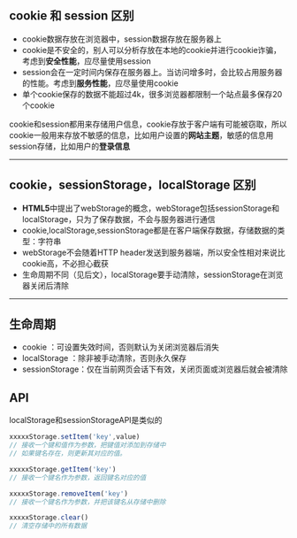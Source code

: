 ## cookie 和 session 区别

 - cookie数据存放在浏览器中，session数据存放在服务器上
 - cookie是不安全的，别人可以分析存放在本地的cookie并进行cookie诈骗，考虑到**安全性能**，应尽量使用session
 - session会在一定时间内保存在服务器上。当访问增多时，会比较占用服务器的性能。考虑到**服务性能**，应尽量使用cookie
 - 单个cookie保存的数据不能超过4k，很多浏览器都限制一个站点最多保存20个cookie

cookie和session都用来存储用户信息，cookie存放于客户端有可能被窃取，所以cookie一般用来存放不敏感的信息，比如用户设置的**网站主题**，敏感的信息用session存储，比如用户的**登录信息**

-----------

## cookie，sessionStorage，localStorage 区别
 - **HTML5**中提出了webStorage的概念，webStorage包括sessionStorage和localStorage，只为了保存数据，不会与服务器进行通信
 - cookie,localStorage,sessionStorage都是在客户端保存数据，存储数据的类型：字符串
 - webStorage不会随着HTTP header发送到服务器端，所以安全性相对来说比cookie高，不必担心截获
 - 生命周期不同（见后文），localStorage要手动清除，sessionStorage在浏览器关闭后清除

----------

## 生命周期

 - cookie ：可设置失效时间，否则默认为关闭浏览器后消失
 - localStorage ：除非被手动清除，否则永久保存
 - sessionStorage：仅在当前网页会话下有效，关闭页面或浏览器后就会被清除

 ## API

 localStorage和sessionStorageAPI是类似的

```javascript
xxxxxStorage.setItem('key',value)
// 接收一个键和值作为参数，把键值对添加到存储中
// 如果键名存在，则更新其对应的值。

xxxxxStorage.getItem('key')
// 接收一个键名作为参数，返回键名对应的值

xxxxxStorage.removeItem('key')
// 接收一个键名作为参数，并把该键名从存储中删除

xxxxxStorage.clear()
// 清空存储中的所有数据
```